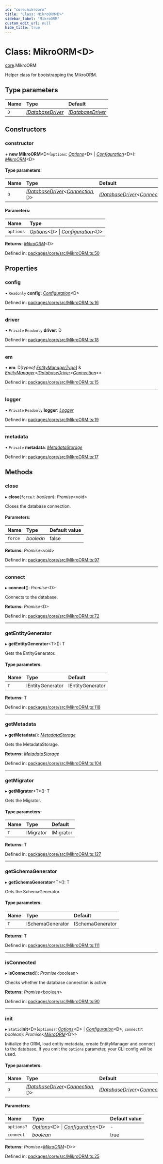 ```yaml
---
id: "core.mikroorm"
title: "Class: MikroORM<D>"
sidebar_label: "MikroORM"
custom_edit_url: null
hide_title: true
---
```


# Class: MikroORM<D\>

[core](../modules/core.md).MikroORM

Helper class for bootstrapping the MikroORM.

## Type parameters

Name | Type | Default |
:------ | :------ | :------ |
`D` | [*IDatabaseDriver*](../interfaces/core.idatabasedriver.md) | [*IDatabaseDriver*](../interfaces/core.idatabasedriver.md) |

## Constructors

### constructor

\+ **new MikroORM**<D\>(`options`: [*Options*](../modules/core.md#options)<D\> \| [*Configuration*](core.configuration.md)<D\>): [*MikroORM*](core.mikroorm.md)<D\>

#### Type parameters:

Name | Type | Default |
:------ | :------ | :------ |
`D` | [*IDatabaseDriver*](../interfaces/core.idatabasedriver.md)<[*Connection*](core.connection.md), D\> | [*IDatabaseDriver*](../interfaces/core.idatabasedriver.md)<[*Connection*](core.connection.md)\> |

#### Parameters:

Name | Type |
:------ | :------ |
`options` | [*Options*](../modules/core.md#options)<D\> \| [*Configuration*](core.configuration.md)<D\> |

**Returns:** [*MikroORM*](core.mikroorm.md)<D\>

Defined in: [packages/core/src/MikroORM.ts:50](https://github.com/mikro-orm/mikro-orm/blob/bcf1a0899b/packages/core/src/MikroORM.ts#L50)

## Properties

### config

• `Readonly` **config**: [*Configuration*](core.configuration.md)<D\>

Defined in: [packages/core/src/MikroORM.ts:16](https://github.com/mikro-orm/mikro-orm/blob/bcf1a0899b/packages/core/src/MikroORM.ts#L16)

___

### driver

• `Private` `Readonly` **driver**: D

Defined in: [packages/core/src/MikroORM.ts:18](https://github.com/mikro-orm/mikro-orm/blob/bcf1a0899b/packages/core/src/MikroORM.ts#L18)

___

### em

• **em**: D[*typeof* [*EntityManagerType*](../modules/core.md#entitymanagertype)] & [*EntityManager*](core.entitymanager.md)<[*IDatabaseDriver*](../interfaces/core.idatabasedriver.md)<[*Connection*](core.connection.md)\>\>

Defined in: [packages/core/src/MikroORM.ts:15](https://github.com/mikro-orm/mikro-orm/blob/bcf1a0899b/packages/core/src/MikroORM.ts#L15)

___

### logger

• `Private` `Readonly` **logger**: [*Logger*](core.logger.md)

Defined in: [packages/core/src/MikroORM.ts:19](https://github.com/mikro-orm/mikro-orm/blob/bcf1a0899b/packages/core/src/MikroORM.ts#L19)

___

### metadata

• `Private` **metadata**: [*MetadataStorage*](core.metadatastorage.md)

Defined in: [packages/core/src/MikroORM.ts:17](https://github.com/mikro-orm/mikro-orm/blob/bcf1a0899b/packages/core/src/MikroORM.ts#L17)

## Methods

### close

▸ **close**(`force?`: *boolean*): *Promise*<void\>

Closes the database connection.

#### Parameters:

Name | Type | Default value |
:------ | :------ | :------ |
`force` | *boolean* | false |

**Returns:** *Promise*<void\>

Defined in: [packages/core/src/MikroORM.ts:97](https://github.com/mikro-orm/mikro-orm/blob/bcf1a0899b/packages/core/src/MikroORM.ts#L97)

___

### connect

▸ **connect**(): *Promise*<D\>

Connects to the database.

**Returns:** *Promise*<D\>

Defined in: [packages/core/src/MikroORM.ts:72](https://github.com/mikro-orm/mikro-orm/blob/bcf1a0899b/packages/core/src/MikroORM.ts#L72)

___

### getEntityGenerator

▸ **getEntityGenerator**<T\>(): T

Gets the EntityGenerator.

#### Type parameters:

Name | Type | Default |
:------ | :------ | :------ |
`T` | IEntityGenerator | IEntityGenerator |

**Returns:** T

Defined in: [packages/core/src/MikroORM.ts:118](https://github.com/mikro-orm/mikro-orm/blob/bcf1a0899b/packages/core/src/MikroORM.ts#L118)

___

### getMetadata

▸ **getMetadata**(): [*MetadataStorage*](core.metadatastorage.md)

Gets the MetadataStorage.

**Returns:** [*MetadataStorage*](core.metadatastorage.md)

Defined in: [packages/core/src/MikroORM.ts:104](https://github.com/mikro-orm/mikro-orm/blob/bcf1a0899b/packages/core/src/MikroORM.ts#L104)

___

### getMigrator

▸ **getMigrator**<T\>(): T

Gets the Migrator.

#### Type parameters:

Name | Type | Default |
:------ | :------ | :------ |
`T` | IMigrator | IMigrator |

**Returns:** T

Defined in: [packages/core/src/MikroORM.ts:127](https://github.com/mikro-orm/mikro-orm/blob/bcf1a0899b/packages/core/src/MikroORM.ts#L127)

___

### getSchemaGenerator

▸ **getSchemaGenerator**<T\>(): T

Gets the SchemaGenerator.

#### Type parameters:

Name | Type | Default |
:------ | :------ | :------ |
`T` | ISchemaGenerator | ISchemaGenerator |

**Returns:** T

Defined in: [packages/core/src/MikroORM.ts:111](https://github.com/mikro-orm/mikro-orm/blob/bcf1a0899b/packages/core/src/MikroORM.ts#L111)

___

### isConnected

▸ **isConnected**(): *Promise*<boolean\>

Checks whether the database connection is active.

**Returns:** *Promise*<boolean\>

Defined in: [packages/core/src/MikroORM.ts:90](https://github.com/mikro-orm/mikro-orm/blob/bcf1a0899b/packages/core/src/MikroORM.ts#L90)

___

### init

▸ `Static`**init**<D\>(`options?`: [*Options*](../modules/core.md#options)<D\> \| [*Configuration*](core.configuration.md)<D\>, `connect?`: *boolean*): *Promise*<[*MikroORM*](core.mikroorm.md)<D\>\>

Initialize the ORM, load entity metadata, create EntityManager and connect to the database.
If you omit the `options` parameter, your CLI config will be used.

#### Type parameters:

Name | Type | Default |
:------ | :------ | :------ |
`D` | [*IDatabaseDriver*](../interfaces/core.idatabasedriver.md)<[*Connection*](core.connection.md), D\> | [*IDatabaseDriver*](../interfaces/core.idatabasedriver.md)<[*Connection*](core.connection.md)\> |

#### Parameters:

Name | Type | Default value |
:------ | :------ | :------ |
`options?` | [*Options*](../modules/core.md#options)<D\> \| [*Configuration*](core.configuration.md)<D\> | - |
`connect` | *boolean* | true |

**Returns:** *Promise*<[*MikroORM*](core.mikroorm.md)<D\>\>

Defined in: [packages/core/src/MikroORM.ts:25](https://github.com/mikro-orm/mikro-orm/blob/bcf1a0899b/packages/core/src/MikroORM.ts#L25)
